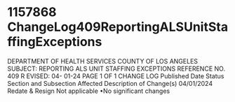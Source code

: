 # 1157868 ChangeLog409ReportingALSUnitStaffingExceptions

DEPARTMENT OF HEALTH SERVICES 
COUNTY OF LOS ANGELES 
SUBJECT: 
REPORTING ALS UNIT STAFFING EXCEPTIONS 
REFERENCE NO. 409
R
EVISED: 04-  01-24 PAGE 1   OF 1 
CHANGE LOG 
Published 
Date 
Status Section and 
Subsection Affected 
Description of Change(s) 
04/01/2024 Redate & 
Resign 
Not applicable 
•No significant changes
